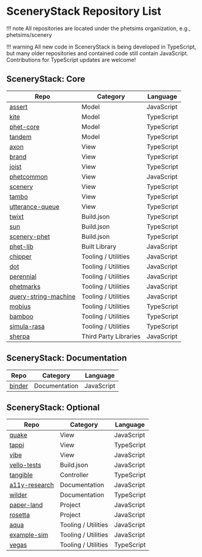 # SceneryStack Repository List

!!! note
    All repositories are located under the phetsims organization, e.g., phetsims/scenery

!!! warning
    All new code in SceneryStack is being developed in TypeScript, but many older repositories and contained code still contain JavaScript. Contributions for TypeScript updates are welcome!

## SceneryStack: Core

| **Repo**                                       | **Category**                         | **Language** |
|------------------------------------------------|--------------------------------------|--------------|
| [assert](https://github.com/phetsims/assert)   | Model                                | JavaScript   |
| [kite](https://github.com/phetsims/kite)       | Model                                | TypeScript   |
| [phet-core](https://github.com/phetsims/phet-core) | Model                            | TypeScript   |
| [tandem](https://github.com/phetsims/tandem)   | Model                                | TypeScript   |
| [axon](https://github.com/phetsims/axon)       | View                                 | TypeScript   |
| [brand](https://github.com/phetsims/brand)     | View                                 | TypeScript   |
| [joist](https://github.com/phetsims/joist)     | View                                 | TypeScript   |
| [phetcommon](https://github.com/phetsims/phetcommon) | View                             | JavaScript   |
| [scenery](https://github.com/phetsims/scenery) | View                                 | TypeScript   |
| [tambo](https://github.com/phetsims/tambo)     | View                                 | TypeScript   |
| [utterance-queue](https://github.com/phetsims/utterance-queue) | View                   | TypeScript   |
| [twixt](https://github.com/phetsims/twixt)     | Build.json                           | TypeScript   |
| [sun](https://github.com/phetsims/sun)         | Build.json                           | TypeScript   |
| [scenery-phet](https://github.com/phetsims/scenery-phet) | Build.json               | TypeScript   |
| [phet-lib](https://github.com/phetsims/phet-lib) | Built Library                      | JavaScript   |
| [chipper](https://github.com/phetsims/chipper) | Tooling / Utilities                  | JavaScript   |
| [dot](https://github.com/phetsims/dot)         | Tooling / Utilities                  | JavaScript   |
| [perennial](https://github.com/phetsims/perennial) | Tooling / Utilities              | JavaScript   |
| [phetmarks](https://github.com/phetsims/phetmarks) | Tooling / Utilities              | JavaScript   |
| [query-string-machine](https://github.com/phetsims/query-string-machine) | Tooling / Utilities | JavaScript   |
| [mobius](https://github.com/phetsims/mobius)   | Tooling / Utilities                  | TypeScript   |
| [bamboo](https://github.com/phetsims/bamboo)   | Tooling / Utilities                  | TypeScript   |
| [simula-rasa](https://github.com/phetsims/simula-rasa) | Tooling / Utilities            | TypeScript   |
| [sherpa](https://github.com/phetsims/sherpa)   | Third Party Libraries                  | JavaScript   |

## SceneryStack: Documentation

| **Repo**                                       | **Category**                         | **Language** |
|------------------------------------------------|--------------------------------------|--------------|
| [binder](https://github.com/phetsims/binder)   | Documentation                        | JavaScript   |

## SceneryStack: Optional

| **Repo**                                       | **Category**                         | **Language** |
|------------------------------------------------|--------------------------------------|--------------|
| [quake](https://github.com/phetsims/quake)     | View                                 | JavaScript   |
| [tappi](https://github.com/phetsims/tappi)     | View                                 | TypeScript   |
| [vibe](https://github.com/phetsims/vibe)       | View                                 | JavaScript   |
| [vello-tests](https://github.com/phetsims/vello-tests) | Build.json                   | JavaScript   |
| [tangible](https://github.com/phetsims/tangible) | Controller                       | TypeScript   |
| [a11y-research](https://github.com/phetsims/a11y-research) | Documentation                | JavaScript   |
| [wilder](https://github.com/phetsims/wilder)   | Documentation                        | TypeScript   |
| [paper-land](https://github.com/phetsims/paper-land) | Project                         | JavaScript   |
| [rosetta](https://github.com/phetsims/rosetta) | Project                              | JavaScript   |
| [aqua](https://github.com/phetsims/aqua)       | Tooling / Utilities                  | JavaScript   |
| [example-sim](https://github.com/phetsims/example-sim) | Tooling / Utilities             | JavaScript   |
| [vegas](https://github.com/phetsims/vegas)     | Tooling / Utilities                  | TypeScript   |

<!-- ## SceneryStack: Core
| **Repo**                                       | **Category**                         | **Language** | **Description**    |
|------------------------------------------------|--------------------------------------|--------------|--------------------|
| [assert](https://github.com/phetsims/assert)   | Model                                | JavaScript   | Placeholder        |
| [kite](https://github.com/phetsims/kite)       | Model                                | TypeScript   | Placeholder        |
| [phet-core](https://github.com/phetsims/phet-core) | Model                            | TypeScript   | Placeholder        |
| [tandem](https://github.com/phetsims/tandem)   | Model                                | TypeScript   | Placeholder        |
| [axon](https://github.com/phetsims/axon)       | View                                 | TypeScript   | Placeholder        |
| [brand](https://github.com/phetsims/brand)     | View                                 | TypeScript   | Placeholder        |
| [joist](https://github.com/phetsims/joist)     | View                                 | TypeScript   | Placeholder        |
| [phetcommon](https://github.com/phetsims/phetcommon) | View                             | JavaScript   | Placeholder        |
| [scenery](https://github.com/phetsims/scenery) | View                                 | TypeScript   | Placeholder        |
| [tambo](https://github.com/phetsims/tambo)     | View                                 | TypeScript   | Placeholder        |
| [utterance-queue](https://github.com/phetsims/utterance-queue) | View                   | TypeScript   | Placeholder        |
| [twixt](https://github.com/phetsims/twixt)     | Build.json                           | TypeScript   | Placeholder        |
| [sun](https://github.com/phetsims/sun)         | Build.json                           | TypeScript   | Placeholder        |
| [scenery-phet](https://github.com/phetsims/scenery-phet) | Build.json               | TypeScript   | Placeholder        |
| [phet-lib](https://github.com/phetsims/phet-lib) | Documentation                      | JavaScript   | Placeholder        |
| [chipper](https://github.com/phetsims/chipper) | Tooling / Utilities                  | JavaScript   | Placeholder        |
| [dot](https://github.com/phetsims/dot)         | Tooling / Utilities                  | JavaScript   | Placeholder        |
| [perennial](https://github.com/phetsims/perennial) | Tooling / Utilities              | JavaScript   | Placeholder        |
| [phetmarks](https://github.com/phetsims/phetmarks) | Tooling / Utilities              | JavaScript   | Placeholder        |
| [query-string-machine](https://github.com/phetsims/query-string-machine) | Tooling / Utilities | JavaScript   | Placeholder        |
| [mobius](https://github.com/phetsims/mobius)   | Tooling / Utilities                  | TypeScript   | Placeholder        |
| [bamboo](https://github.com/phetsims/bamboo)   | Tooling / Utilities                  | TypeScript   | Placeholder        |
| [simula-rasa](https://github.com/phetsims/simula-rasa) | Tooling / Utilities            | TypeScript   | Placeholder        |
| [sherpa](https://github.com/phetsims/sherpa)   | Other                                | JavaScript   | Placeholder        |

## SceneryStack: Documentation
| **Repo**                                       | **Category**                         | **Language** | **Description**    |
|------------------------------------------------|--------------------------------------|--------------|--------------------|
| [binder](https://github.com/phetsims/binder)   | Documentation                        | JavaScript   | Placeholder        |

## SceneryStack: Optional
| **Repo**                                       | **Category**                         | **Language** | **Description**    |
|------------------------------------------------|--------------------------------------|--------------|--------------------|
| [quake](https://github.com/phetsims/quake)     | View                                 | JavaScript   | Placeholder        |
| [tappi](https://github.com/phetsims/tappi)     | View                                 | TypeScript   | Placeholder        |
| [vibe](https://github.com/phetsims/vibe)       | View                                 | JavaScript   | Placeholder        |
| [vello-tests](https://github.com/phetsims/vello-tests) | Build.json                   | JavaScript   | Placeholder        |
| [tangible](https://github.com/phetsims/tangible) | Controller                       | TypeScript   | Placeholder        |
| [a11y-research](https://github.com/phetsims/a11y-research) | Documentation                | JavaScript   | Placeholder        |
| [wilder](https://github.com/phetsims/wilder)   | Documentation                        | TypeScript   | Placeholder        |
| [paper-land](https://github.com/phetsims/paper-land) | Project                         | JavaScript   | Placeholder        |
| [rosetta](https://github.com/phetsims/rosetta) | Project                              | JavaScript   | Placeholder        |
| [aqua](https://github.com/phetsims/aqua)       | Tooling / Utilities                  | JavaScript   | Placeholder        |
| [example-sim](https://github.com/phetsims/example-sim) | Tooling / Utilities             | JavaScript   | Placeholder        |
| [vegas](https://github.com/phetsims/vegas)     | Tooling / Utilities                  | TypeScript   | Placeholder        | -->


<!-- | scenery-lab-demo     | Project                              | HTML         | SceneryStack - Optional / Not Ready | -->
<!-- | skiffle              | Project                              | HTML         | SceneryStack - Optional / Not Ready | -->
<!-- | fenster              | Project                              | HTML         | SceneryStack - Optional / Not Ready | -->
<!-- | phet-ios-vibtest-app | Project                              | Swift        | SceneryStack - Optional / Not Ready | -->